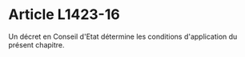 # Article L1423-16

Un décret en Conseil d'Etat détermine les conditions d'application du présent chapitre.